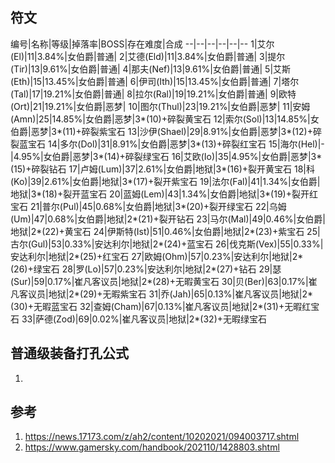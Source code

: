 ## 符文

编号|名称|等级|掉落率|BOSS|存在难度|合成
--|--|--|--|--|--
1|艾尔(El)|11|3.84%|女伯爵|普通|
2|艾德(Eld)|11|3.84%|女伯爵|普通|
3|提尔(Tir)|13|9.61%|女伯爵|普通|
4|那夫(Nef)|13|9.61%|女伯爵|普通|
5|艾斯(Eth)|15|13.45%|女伯爵|普通|
6|伊司(Ith)|15|13.45%|女伯爵|普通|
7|塔尔(Tal)|17|19.21%|女伯爵|普通|
8|拉尔(Ral)|19|19.21%|女伯爵|普通|
9|欧特(Ort)|21|19.21%|女伯爵|恶梦|
10|图尔(Thul)|23|19.21%|女伯爵|恶梦|
11|安姆(Amn)|25|14.85%|女伯爵|恶梦|3*(10)+碎裂黄宝石
12|索尔(Sol)|13|14.85%|女伯爵|恶梦|3*(11)+碎裂紫宝石
13|沙伊(Shael)|29|8.91%|女伯爵|恶梦|3*(12)+碎裂蓝宝石
14|多尔(Dol)|31|8.91%|女伯爵|恶梦|3*(13)+碎裂红宝石
15|海尔(Hel)|-|4.95%|女伯爵|恶梦|3*(14)+碎裂绿宝石
16|艾欧(Io)|35|4.95%|女伯爵|恶梦|3*(15)+碎裂钻石
17|卢姆(Lum)|37|2.61%|女伯爵|地狱|3*(16)+裂开黄宝石
18|科(Ko)|39|2.61%|女伯爵|地狱|3*(17)+裂开紫宝石
19|法尔(Fal)|41|1.34%|女伯爵|地狱|3*(18)+裂开蓝宝石
20|蓝姆(Lem)|43|1.34%|女伯爵|地狱|3*(19)+裂开红宝石
21|普尔(Pul)|45|0.68%|女伯爵|地狱|3*(20)+裂开绿宝石
22|乌姆(Um)|47|0.68%|女伯爵|地狱|2*(21)+裂开钻石
23|马尔(Mal)|49|0.46%|女伯爵|地狱|2*(22)+黄宝石
24|伊斯特(Ist)|51|0.46%|女伯爵|地狱|2*(23)+紫宝石
25|古尔(Gul)|53|0.33%|安达利尔|地狱|2*(24)+蓝宝石
26|伐克斯(Vex)|55|0.33%|安达利尔|地狱|2*(25)+红宝石
27|欧姆(Ohm)|57|0.23%|安达利尔|地狱|2*(26)+绿宝石
28|罗(Lo)|57|0.23%|安达利尔|地狱|2*(27)+钻石
29|瑟(Sur)|59|0.17%|崔凡客议员|地狱|2*(28)+无暇黄宝石
30|贝(Ber)|63|0.17%|崔凡客议员|地狱|2*(29)+无暇紫宝石
31|乔(Jah)|65|0.13%|崔凡客议员|地狱|2*(30)+无暇蓝宝石
32|查姆(Cham)|67|0.13%|崔凡客议员|地狱|2*(31)+无暇红宝石
33|萨德(Zod)|69|0.02%|崔凡客议员|地狱|2*(32)+无暇绿宝石


## 普通级装备打孔公式


1. 







## 参考
1. https://news.17173.com/z/ah2/content/10202021/094003717.shtml
2. https://www.gamersky.com/handbook/202110/1428803.shtml